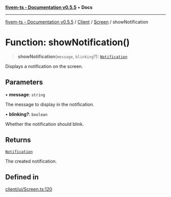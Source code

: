 [**fivem-ts - Documentation v0.5.5**](../../../../../README.md) • **Docs**

***

[fivem-ts - Documentation v0.5.5](../../../../../README.md) / [Client](../../../README.md) / [Screen](../README.md) / showNotification

# Function: showNotification()

> **showNotification**(`message`, `blinking`?): [`Notification`](../../../classes/Notification.md)

Displays a notification on the screen.

## Parameters

• **message**: `string`

The message to display in the notification.

• **blinking?**: `boolean`

Whether the notification should blink.

## Returns

[`Notification`](../../../classes/Notification.md)

The created notification.

## Defined in

[client/ui/Screen.ts:120](https://github.com/Purpose-Dev/fivem-ts/blob/main/src/client/ui/Screen.ts#L120)
